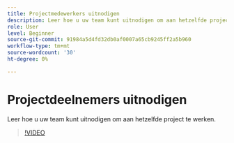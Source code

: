 ```yaml
---
title: Projectmedewerkers uitnodigen
description: Leer hoe u uw team kunt uitnodigen om aan hetzelfde project te werken
role: User
level: Beginner
source-git-commit: 91984a5d4fd32db0af0007a65cb9245ff2a5b960
workflow-type: tm+mt
source-wordcount: '30'
ht-degree: 0%

---
```


# Projectdeelnemers uitnodigen

Leer hoe u uw team kunt uitnodigen om aan hetzelfde project te werken.

>[!VIDEO](https://video.tv.adobe.com/v/3420253?quality=12&learn=on&hidetitle=true)
